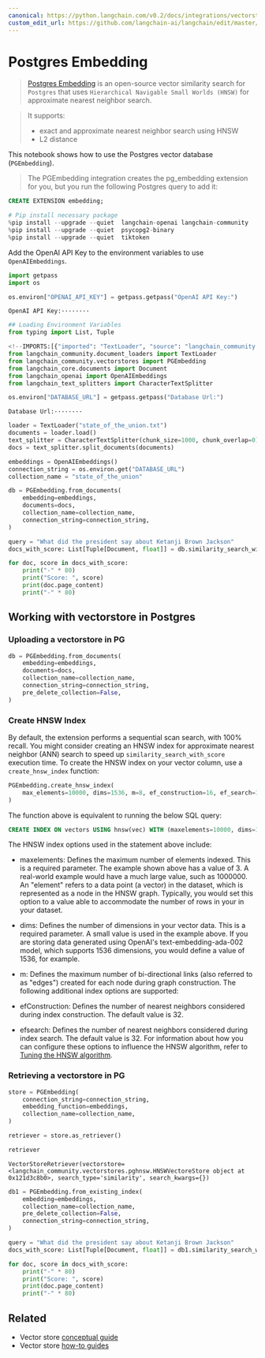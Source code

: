```yaml
---
canonical: https://python.langchain.com/v0.2/docs/integrations/vectorstores/pgembedding/
custom_edit_url: https://github.com/langchain-ai/langchain/edit/master/docs/docs/integrations/vectorstores/pgembedding.ipynb
---
```


# Postgres Embedding

> [Postgres Embedding](https://github.com/neondatabase/pg_embedding) is an open-source vector similarity search for `Postgres` that uses  `Hierarchical Navigable Small Worlds (HNSW)` for approximate nearest neighbor search.

>It supports:
>- exact and approximate nearest neighbor search using HNSW
>- L2 distance

This notebook shows how to use the Postgres vector database (`PGEmbedding`).

> The PGEmbedding integration creates the pg_embedding extension for you, but you run the following Postgres query to add it:
```sql
CREATE EXTENSION embedding;
```


```python
# Pip install necessary package
%pip install --upgrade --quiet  langchain-openai langchain-community
%pip install --upgrade --quiet  psycopg2-binary
%pip install --upgrade --quiet  tiktoken
```

Add the OpenAI API Key to the environment variables to use `OpenAIEmbeddings`.


```python
import getpass
import os

os.environ["OPENAI_API_KEY"] = getpass.getpass("OpenAI API Key:")
```
```output
OpenAI API Key:········
```

```python
## Loading Environment Variables
from typing import List, Tuple
```


```python
<!--IMPORTS:[{"imported": "TextLoader", "source": "langchain_community.document_loaders", "docs": "https://api.python.langchain.com/en/latest/document_loaders/langchain_community.document_loaders.text.TextLoader.html", "title": "Postgres Embedding"}, {"imported": "PGEmbedding", "source": "langchain_community.vectorstores", "docs": "https://api.python.langchain.com/en/latest/vectorstores/langchain_community.vectorstores.pgembedding.PGEmbedding.html", "title": "Postgres Embedding"}, {"imported": "Document", "source": "langchain_core.documents", "docs": "https://api.python.langchain.com/en/latest/documents/langchain_core.documents.base.Document.html", "title": "Postgres Embedding"}, {"imported": "OpenAIEmbeddings", "source": "langchain_openai", "docs": "https://api.python.langchain.com/en/latest/embeddings/langchain_openai.embeddings.base.OpenAIEmbeddings.html", "title": "Postgres Embedding"}, {"imported": "CharacterTextSplitter", "source": "langchain_text_splitters", "docs": "https://api.python.langchain.com/en/latest/character/langchain_text_splitters.character.CharacterTextSplitter.html", "title": "Postgres Embedding"}]-->
from langchain_community.document_loaders import TextLoader
from langchain_community.vectorstores import PGEmbedding
from langchain_core.documents import Document
from langchain_openai import OpenAIEmbeddings
from langchain_text_splitters import CharacterTextSplitter
```


```python
os.environ["DATABASE_URL"] = getpass.getpass("Database Url:")
```
```output
Database Url:········
```

```python
loader = TextLoader("state_of_the_union.txt")
documents = loader.load()
text_splitter = CharacterTextSplitter(chunk_size=1000, chunk_overlap=0)
docs = text_splitter.split_documents(documents)

embeddings = OpenAIEmbeddings()
connection_string = os.environ.get("DATABASE_URL")
collection_name = "state_of_the_union"
```


```python
db = PGEmbedding.from_documents(
    embedding=embeddings,
    documents=docs,
    collection_name=collection_name,
    connection_string=connection_string,
)

query = "What did the president say about Ketanji Brown Jackson"
docs_with_score: List[Tuple[Document, float]] = db.similarity_search_with_score(query)
```


```python
for doc, score in docs_with_score:
    print("-" * 80)
    print("Score: ", score)
    print(doc.page_content)
    print("-" * 80)
```

## Working with vectorstore in Postgres

### Uploading a vectorstore in PG 


```python
db = PGEmbedding.from_documents(
    embedding=embeddings,
    documents=docs,
    collection_name=collection_name,
    connection_string=connection_string,
    pre_delete_collection=False,
)
```

### Create HNSW Index
By default, the extension performs a sequential scan search, with 100% recall. You might consider creating an HNSW index for approximate nearest neighbor (ANN) search to speed up `similarity_search_with_score` execution time. To create the HNSW index on your vector column, use a `create_hnsw_index` function:


```python
PGEmbedding.create_hnsw_index(
    max_elements=10000, dims=1536, m=8, ef_construction=16, ef_search=16
)
```

The function above is equivalent to running the below SQL query:
```sql
CREATE INDEX ON vectors USING hnsw(vec) WITH (maxelements=10000, dims=1536, m=3, efconstruction=16, efsearch=16);
```
The HNSW index options used in the statement above include:

- maxelements: Defines the maximum number of elements indexed. This is a required parameter. The example shown above has a value of 3. A real-world example would have a much large value, such as 1000000. An "element" refers to a data point (a vector) in the dataset, which is represented as a node in the HNSW graph. Typically, you would set this option to a value able to accommodate the number of rows in your in your dataset.
- dims: Defines the number of dimensions in your vector data. This is a required parameter. A small value is used in the example above. If you are storing data generated using OpenAI's text-embedding-ada-002 model, which supports 1536 dimensions, you would define a value of 1536, for example.
- m: Defines the maximum number of bi-directional links (also referred to as "edges") created for each node during graph construction.
The following additional index options are supported:

- efConstruction: Defines the number of nearest neighbors considered during index construction. The default value is 32.
- efsearch: Defines the number of nearest neighbors considered during index search. The default value is 32.
For information about how you can configure these options to influence the HNSW algorithm, refer to [Tuning the HNSW algorithm](https://neon.tech/docs/extensions/pg_embedding#tuning-the-hnsw-algorithm).

### Retrieving a vectorstore in PG


```python
store = PGEmbedding(
    connection_string=connection_string,
    embedding_function=embeddings,
    collection_name=collection_name,
)

retriever = store.as_retriever()
```


```python
retriever
```



```output
VectorStoreRetriever(vectorstore=<langchain_community.vectorstores.pghnsw.HNSWVectoreStore object at 0x121d3c8b0>, search_type='similarity', search_kwargs={})
```



```python
db1 = PGEmbedding.from_existing_index(
    embedding=embeddings,
    collection_name=collection_name,
    pre_delete_collection=False,
    connection_string=connection_string,
)

query = "What did the president say about Ketanji Brown Jackson"
docs_with_score: List[Tuple[Document, float]] = db1.similarity_search_with_score(query)
```


```python
for doc, score in docs_with_score:
    print("-" * 80)
    print("Score: ", score)
    print(doc.page_content)
    print("-" * 80)
```


## Related

- Vector store [conceptual guide](/docs/concepts/#vector-stores)
- Vector store [how-to guides](/docs/how_to/#vector-stores)